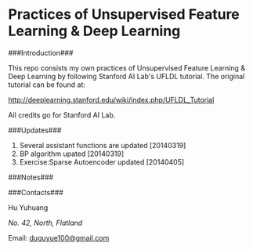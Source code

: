 Practices of Unsupervised Feature Learning & Deep Learning
=====

###Introduction###

This repo consists my own practices of Unsupervised Feature Learning & Deep Learning by following Stanford AI Lab's UFLDL tutorial. The original tutorial can be found at:

http://deeplearning.stanford.edu/wiki/index.php/UFLDL_Tutorial

All credits go for Stanford AI Lab.

###Updates###

1. Several assistant functions are updated [20140319]
2. BP algorithm upated [20140319]
3. Exercise:Sparse Autoencoder updated [20140405]

###Notes###

###Contacts###

Hu Yuhuang

_No. 42, North, Flatland_

Email: duguyue100@gmail.com
